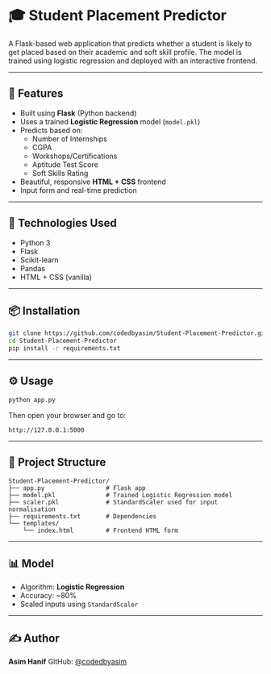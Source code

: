 # 🎓 Student Placement Predictor

A Flask-based web application that predicts whether a student is likely to get placed based on their academic and soft skill profile. The model is trained using logistic regression and deployed with an interactive frontend.

---

## 🚀 Features

- Built using **Flask** (Python backend)
- Uses a trained **Logistic Regression** model (`model.pkl`)
- Predicts based on:
  - Number of Internships
  - CGPA
  - Workshops/Certifications
  - Aptitude Test Score
  - Soft Skills Rating
- Beautiful, responsive **HTML + CSS** frontend
- Input form and real-time prediction

---

## 🧠 Technologies Used

- Python 3
- Flask
- Scikit-learn
- Pandas
- HTML + CSS (vanilla)

---

## 📦 Installation

```bash
git clone https://github.com/codedbyasim/Student-Placement-Predictor.git
cd Student-Placement-Predictor
pip install -r requirements.txt
````

---

## ⚙️ Usage

```bash
python app.py
```

Then open your browser and go to:

```
http://127.0.0.1:5000
```

---

## 📁 Project Structure

```
Student-Placement-Predictor/
├── app.py                 # Flask app
├── model.pkl              # Trained Logistic Regression model
├── scaler.pkl             # StandardScaler used for input normalisation
├── requirements.txt       # Dependencies
└── templates/
    └── index.html         # Frontend HTML form
```

---

## 📊 Model

* Algorithm: **Logistic Regression**
* Accuracy: \~80%
* Scaled inputs using `StandardScaler`

---

## ✍️ Author

**Asim Hanif**
GitHub: [@codedbyasim](https://github.com/codedbyasim)

